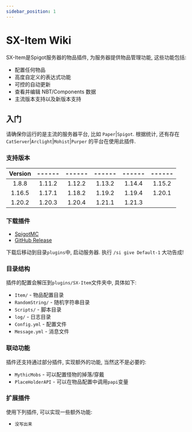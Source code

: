 ```yaml
---
sidebar_position: 1
---
```


# SX-Item Wiki

SX-Item是Spigot服务器的物品插件, 为服务器提供物品管理功能, 这些功能包括:

- 配置任何物品
- 高度自定义的表达式功能
- 可控的自动更新
- 查看并编辑 NBT/Components 数据
- 主流版本支持以及新版本支持

## 入门

请确保你运行的是主流的服务器平台, 比如 `Paper`|`Spigot`. 根据统计, 还有存在`CatServer`|`Arclight`|`Mohist`|`Purper`
的平台在使用此插件.

### 支持版本

| Version | ------ | ------ | ------ | ------ | ------ |
|:-------:|:------:|:------:|:------:|:------:|:------:|
|  1.8.8  | 1.11.2 | 1.12.2 | 1.13.2 | 1.14.4 | 1.15.2 |
| 1.16.5  | 1.17.1 | 1.18.2 | 1.19.2 | 1.19.4 | 1.20.1 |
| 1.20.2  | 1.20.3 | 1.20.4 | 1.21.1 | 1.21.3 |

### 下载插件

- [SpigotMC](https://www.spigotmc.org/resources/sx-item-%E2%AD%90-random-expression-update-1-8-8-1-21-3.119751/)
- [GitHub Release](https://github.com/Saukiya/SX-Item/releases/latest)

下载后移动到目录`plugins`中, 启动服务器. 执行 `/si give Default-1` 大功告成!

### 目录结构

插件的配置会解压到`plugins/SX-Item`文件夹中, 具体如下:

- `Item/` - 物品配置目录
- `RandomString/` - 随机字符串目录
- `Scripts/` - 脚本目录
- `log/` - 日志目录
- `Config.yml` - 配置文件
- `Message.yml` - 消息文件

### 联动功能

插件还支持通过部分插件, 实现额外的功能, 当然这不是必要的:

- `MythicMobs` - 可以配置怪物的掉落/穿戴
- `PlaceHolderAPI` - 可以在物品配置中调用`papi`变量

### 扩展插件

使用下列插件, 可以实现一些额外功能:

- `没写出来`
